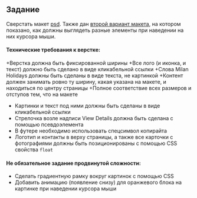 ## Задание

Сверстать макет [psd](Milan_Holidays.psd). Также дан [второй вариант макета](Milan_Holidays_Hover.psd), на котором показано, как должны выглядеть разные элементы при наведении на них курсора мыши. 

#### Технические требования к верстке:
+Верстка должна быть фиксированной ширины
+Все лого (и иконка, и текст) должно быть сделано в виде кликабельной ссылки
+Слова Milan Holidays должны быть сделаны в виде текста, не картинкой
+Контент должен занимать ровно ту ширину, какая указана на макете, и находиться по центру страницы
+Полное соответствие всех размеров и отступов тем, что на макете
- Картинки и текст под ними должны быть сделаны в виде кликабельной ссылки
- Стрелочка возле надписи View Details должна быть сделана с помощью псевдоэлемента
- В футере необходимо использовать спецсимвол копирайта
- Логотип и контакты в верху страницы, а также все карточки с фотографиями должны быть позиционированы с помощью CSS свойства `float`

#### Не обязательное задание продвинутой сложности:
- Сделать градиентную рамку вокруг картинок с помощью CSS
- Добавить анимацию (появление снизу) для оранжевого блока на картинке при наведении курсора мыши
